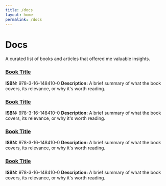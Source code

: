 ```yaml
---
title: /docs
layout: home
permalink: /docs
---
```


# Docs

A curated list of books and articles that offered me valuable insights.

### [Book Title](https://link-to-book.com)
**ISBN:** 978-3-16-148410-0
**Description:** A brief summary of what the book covers, its relevance, or why it's worth reading.

### [Book Title](https://link-to-book.com)
**ISBN:** 978-3-16-148410-0
**Description:** A brief summary of what the book covers, its relevance, or why it's worth reading.

### [Book Title](https://link-to-book.com)
**ISBN:** 978-3-16-148410-0
**Description:** A brief summary of what the book covers, its relevance, or why it's worth reading.

### [Book Title](https://link-to-book.com)
**ISBN:** 978-3-16-148410-0
**Description:** A brief summary of what the book covers, its relevance, or why it's worth reading.
